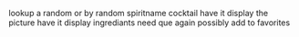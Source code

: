 lookup a random or by random spiritname cocktail
have it display the picture
have it display ingrediants need
que again
possibly add to favorites